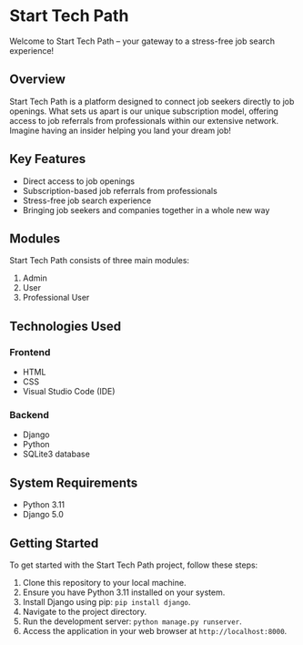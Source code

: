 # Start Tech Path

Welcome to Start Tech Path – your gateway to a stress-free job search experience!

## Overview

Start Tech Path is a platform designed to connect job seekers directly to job openings. What sets us apart is our unique subscription model, offering access to job referrals from professionals within our extensive network. Imagine having an insider helping you land your dream job!

## Key Features

- Direct access to job openings
- Subscription-based job referrals from professionals
- Stress-free job search experience
- Bringing job seekers and companies together in a whole new way

## Modules

Start Tech Path consists of three main modules:

1. Admin
2. User
3. Professional User

## Technologies Used

### Frontend
- HTML
- CSS
- Visual Studio Code (IDE)

### Backend
- Django
- Python
- SQLite3 database

## System Requirements

- Python 3.11
- Django 5.0

## Getting Started

To get started with the Start Tech Path project, follow these steps:

1. Clone this repository to your local machine.
2. Ensure you have Python 3.11 installed on your system.
3. Install Django using pip: `pip install django`.
4. Navigate to the project directory.
5. Run the development server: `python manage.py runserver`.
6. Access the application in your web browser at `http://localhost:8000`.
